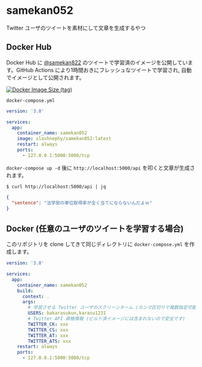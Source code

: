 # samekan052
Twitter ユーザのツイートを素材にして文章を生成するやつ

## Docker Hub

Docker Hub に [@samekan822](https://twitter.com/samekan822) のツイートで学習済のイメージを公開しています。GitHub Actions により1時間おきにフレッシュなツイートで学習され, 自動でイメージとして公開されます。

[![Docker Image Size (tag)](https://img.shields.io/docker/image-size/slashnephy/samekan052/latest)](https://hub.docker.com/r/slashnephy/samekan052)

`docker-compose.yml`

```yaml
version: '3.8'

services:
  app:
    container_name: samekan052
    image: slashnephy/samekan052:latest
    restart: always
    ports:
      - 127.0.0.1:5000:5000/tcp
```

`docker-compose up -d` 後に `http://localhost:5000/api` を叩くと文章が生成されます。

```shell
$ curl http://localhost:5000/api | jq
```

```json
{
  "sentence": "法学部の単位取得率が全く当てにならないんだよｗ"
}
```

## Docker (任意のユーザのツイートを学習する場合)

このリポジトリを clone してきて同じディレクトリに `docker-compose.yml` を作成します。

```yaml
version: '3.8'

services:
  app:
    container_name: samekan052
    build:
      context: .
      args:
        # 学習させる Twitter ユーザのスクリーンネーム (カンマ区切りで複数指定可能)
        USERS: bakarasukun,karasu1231
        # Twitter API 資格情報 (ビルド済イメージには含まれないので安全です)
        TWITTER_CK: xxx
        TWITTER_CS: xxx
        TWITTER_AT: xxx
        TWITTER_ATS: xxx
    restart: always
    ports:
      - 127.0.0.1:5000:5000/tcp
```
